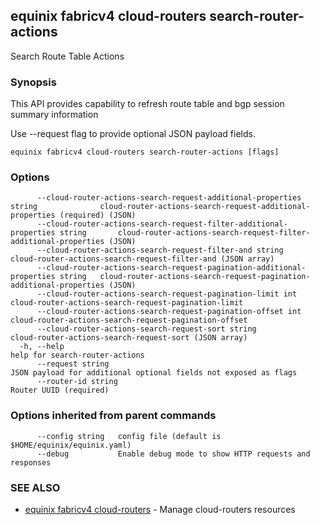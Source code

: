 ## equinix fabricv4 cloud-routers search-router-actions

Search Route Table Actions

### Synopsis

This API provides capability to refresh route table and bgp session summary information

Use --request flag to provide optional JSON payload fields.

```
equinix fabricv4 cloud-routers search-router-actions [flags]
```

### Options

```
      --cloud-router-actions-search-request-additional-properties string              cloud-router-actions-search-request-additional-properties (required) (JSON)
      --cloud-router-actions-search-request-filter-additional-properties string       cloud-router-actions-search-request-filter-additional-properties (JSON)
      --cloud-router-actions-search-request-filter-and string                         cloud-router-actions-search-request-filter-and (JSON array)
      --cloud-router-actions-search-request-pagination-additional-properties string   cloud-router-actions-search-request-pagination-additional-properties (JSON)
      --cloud-router-actions-search-request-pagination-limit int                      cloud-router-actions-search-request-pagination-limit
      --cloud-router-actions-search-request-pagination-offset int                     cloud-router-actions-search-request-pagination-offset
      --cloud-router-actions-search-request-sort string                               cloud-router-actions-search-request-sort (JSON array)
  -h, --help                                                                          help for search-router-actions
      --request string                                                                JSON payload for additional optional fields not exposed as flags
      --router-id string                                                              Router UUID (required)
```

### Options inherited from parent commands

```
      --config string   config file (default is $HOME/equinix/equinix.yaml)
      --debug           Enable debug mode to show HTTP requests and responses
```

### SEE ALSO

* [equinix fabricv4 cloud-routers](equinix_fabricv4_cloud-routers.md)	 - Manage cloud-routers resources

